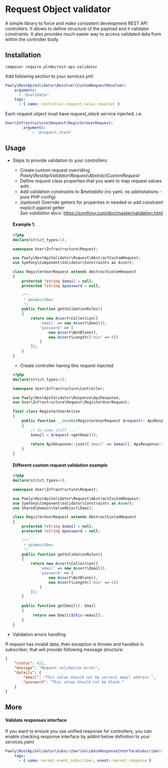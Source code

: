 # Request Object validator 
A simple library to force and make consistent development REST API controllers.
It allows to define structure of the payload and it validator constraints. It also provides much easier way to access validated data from within the controller body. 

## Installation
`composer require pln0w/rest-api-validator`

Add following section to your _services.yml_

```yaml
Pawly\RestApiValidator\Resolver\CustomRequestResolver:
    arguments:
      - '@validator'
    tags:
      - { name: controller.request_value_resolver }
```

Each request object must have _request_stack_ service injected, i.e:
```yaml
User\Infrastructure\Request\RegisterUserRequest:
        arguments:
            - '@request_stack'
```

## Usage
* Steps to provide validation to your controllers:
  
    * Create custom request overriding _Pawly\RestApiValidator\Request\AbstractCustomRequest_
    * Define request class properties that you want to map request values with
    * Add validation constraints to _$metadata_ (no yaml, no addnotations - pure PHP config)
    * _(optional)_ Override getters for properties in needed or add constraint explicit against getter  
    _See validation docs:_ https://symfony.com/doc/master/validation.html  
    
    #### Example 1.
    ```php
    <?php
    declare(strict_types=1);
    
    namespace User\Infrastructure\Request;
    
    use Pawly\RestApiValidator\Request\AbstractCustomRequest;
    use Symfony\Component\Validator\Constraints as Assert;
    
    class RegisterUserRequest extends AbstractCustomRequest
    {
        protected ?string $email = null;
        protected ?string $password = null;
    
        /**
         * @inheritDoc
         */
        public function getValidationRules()
        {
            return new Assert\Collection([
                'email' => new Assert\Email(),
                'password' => [
                    new Assert\NotBlank(),
                    new Assert\Length(['min' => 6])
                ]
            ]);
        }
    }
    ```
    * Create controller having this request injected

    ```php
    <?php
    declare(strict_types=1);
    
    namespace User\Infrastructure\Controller;
    
    use Pawly\RestApiValidator\Response\ApiResponse;
    use User\Infrastructure\Request\RegisterUserRequest;
    
    final class RegisterUserAction
    {
        public function __invoke(RegisterUserRequest $request): ApiResponse
        {
            // do some stuff ...
            $email = $request->getEmail();
            
            return ApiResponse::json(['email' => $email], ApiResponse::HTTP_OK);
        }
    }
    ```  
          
    #### Different custom request validation example
    ```php
    <?php
    declare(strict_types=1);
    
    namespace User\Infrastructure\Request;
    
    use Pawly\RestApiValidator\Request\AbstractCustomRequest;
    use Symfony\Component\Validator\Constraints as Assert;
    use Shared\Domain\ValueObject\Email;

    class RegisterUserRequest extends AbstractCustomRequest
    {
        protected ?string $email = null;
        protected ?string $password = null;
    
        /**
         * @inheritDoc
         */
        public function getValidationRules()
        {
            return new Assert\Collection([
                'email' => new Assert\Email(),
                'password' => [
                    new Assert\NotBlank(),
                    new Assert\Length(['min' => 6])
                ]
            ]);
        }
      
        public function getEmail(): Email
        {
             return new Email($this->email);
        }
    }
    ```
* Validation errors handling  

If request has invalid data, then exception is thrown and handled in subscriber, that will provide following message structure:  
```json
{
    "status": 422,
    "message": "Request validation error",
    "details": {
        "email": "This value should not be correct email address.",
        "password": "This value should not be blank."
    }
}
```
## More
#### Validate responses interface
If you want to ensure you use unified response for controllers, you can enable checking response interface by addint below definition to your _services.yaml_
```yaml
Pawly\RestApiValidator\Subscriber\ValidateResponseInterfaceSubscriber:
    tags:
      - { name: kernel.event_subscriber, event: kernel.response }
```